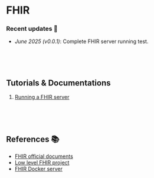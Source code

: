 # FHIR


### Recent updates 📣
* *June 2025 (v0.0.1)*: Complete FHIR server running test. 

&nbsp;

&nbsp;






<!-- ## Quick Starts 🚀
### Environment setup
We have to install PyTorch and other requirements. Please refer to more [detailed setup](./docs/1_getting_started.md) including Docker.
```bash
# PyTorch Install
pip3 install torch==2.5.1 torchvision==0.20.1 torchaudio==2.5.1 --index-url https://download.pytorch.org/whl/cu124

# Requirements Install
pip3 install -r docker/requirements.txt
```

&nbsp;

### Data preparation
```bash
python3 src/run/dataset_download.py --dataset allenai/ai2_arc --download_path data_examples
```

&nbsp;

### LLM training
```bash
# Llama 3.1 8B LoRA fine-tuning
python3 src/run/train.py --config config/example_llama3.1_lora.yaml --mode train

# Llama 3.1 8B QLoRA fine-tuning
python3 src/run/train.py --config config/example_llama3.1_qlora.yaml --mode train

# Llama 3.1 8B full fine-tuning
python3 src/run/train.py --config config/example_llama3.1_full.yaml --mode train
```

&nbsp;

&nbsp; -->


## Tutorials & Documentations
1. [Running a FHIR server](./docs/1_fhir_server.md)

&nbsp;

&nbsp;

<!-- ## Bug Reports
If an error occurs while executing the code, check if any of the cases below apply.
* [Bug Cases](./docs/bugs.md) -->


## References 📚
* [FHIR official documents](https://hl7.org/fhir/)
* [Low level FHIR project](https://github.com/hapifhir/hapi-fhir)
* [FHIR Docker server](https://github.com/hapifhir/hapi-fhir-jpaserver-starter)
